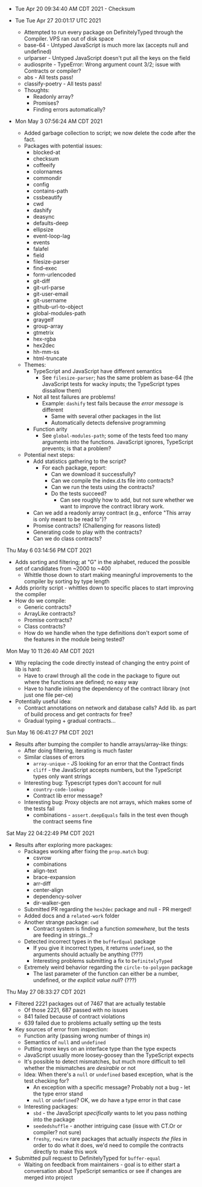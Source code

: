 - Tue Apr 20 09:34:40 AM CDT 2021 - Checksum

- Tue Tue Apr 27 20:01:17 UTC 2021
  - Attempted to run every package on DefinitelyTyped through the Compiler. VPS ran out of disk space
  - base-64 - Untyped JavaScript is much more lax (accepts null and undefined)
  - urlparser - Untyped JavaScript doesn't put all the keys on the field
  - audiosprite - TypeError: Wrong argument count 3/2; issue with Contracts or compiler?
  - abs - All tests pass!
  - classify-poetry - All tests pass!
  - Thoughts:
    - Readonly array?
    - Promises?
    - Finding errors automatically?
- Mon May 3 07:56:24 AM CDT 2021
  - Added garbage collection to script; we now delete the code after the fact.
  - Packages with potential issues:
    - blocked-at
    - checksum
    - coffeeify
    - colornames
    - commondir
    - config
    - contains-path
    - cssbeautify
    - cwd
    - dashify
    - deasync
    - defaults-deep
    - ellipsize
    - event-loop-lag
    - events
    - falafel
    - field
    - filesize-parser
    - find-exec
    - form-urlencoded
    - git-diff
    - git-url-parse
    - git-user-email
    - git-username
    - github-url-to-object
    - global-modules-path
    - graygelf
    - group-array
    - gtmetrix
    - hex-rgba
    - hex2dec
    - hh-mm-ss
    - html-truncate
  - Themes:
    - TypeScript and JavaScript have different semantics
      - See `filesize-parser`; has the same problem as base-64 (the JavaScript tests for wacky inputs; the TypeScript types dissallow them)
    - Not all test failures are problems!
      - Example: `dashify` test fails because the _error message_ is different
        - Same with several other packages in the list
        - Automatically detects defensive programming
    - Function arity
      - See `global-modules-path`; some of the tests feed too many arguments into the functions. JavaScript ignores, TypeScript prevents; is that a problem?
  - Potential next steps:
    - Add statistics gathering to the script?
      - For each package, report:
        - Can we download it successfully?
        - Can we compile the index.d.ts file into contracts?
        - Can we run the tests using the contracts?
        - Do the tests succeed?
          - Can see roughly how to add, but not sure whether we want to improve the contract library work.
    - Can we add a readonly array contract (e.g., enforce "This array is only meant to be read to")?
    - Promise contracts? (Challenging for reasons listed)
    - Generating code to play with the contracts?
    - Can we do class contracts?

Thu May 6 03:14:56 PM CDT 2021

- Adds sorting and filtering; at "G" in the alphabet, reduced the possible set of candidates from ~2000 to ~400
  - Whittle those down to start making meaningful improvements to the compiler by sorting by type length
- Adds priority script - whittles down to specific places to start improving the compiler
- How do we compile:
  - Generic contracts?
  - ArrayLike contracts?
  - Promise contracts?
  - Class contracts?
  - How do we handle when the type definitions don't export some of the features in the module being tested?

Mon May 10 11:26:40 AM CDT 2021

- Why replacing the code directly instead of changing the entry point of lib is hard:
  - Have to crawl through all the code in the package to figure out where the functions are defined; no easy way
  - Have to handle inlining the dependency of the contract library (not just one file per-ce)
- Potentially useful idea:
  - Contract annotations on network and database calls? Add lib. as part of build process and get contracts for free?
  - Gradual typing + gradual contracts...

Sun May 16 06:41:27 PM CDT 2021

- Results after bumping the compiler to handle arrays/array-like things:
  - After doing filtering, iterating is much faster
  - Similar classes of errors
    - `array-unique` - JS looking for an error that the Contract finds
    - `cliff` - the JavaScript accepts numbers, but the TypeScript types only want strings
  - Interesting bug: Typescript types don't account for null
    - `country-code-lookup`
    - Contract lib error message?
  - Interesting bug: Proxy objects are not arrays, which makes some of the tests fail
    - combinations - `assert.deepEquals` fails in the test even though the contract seems fine

Sat May 22 04:22:49 PM CDT 2021

- Results after exploring more packages:
  - Packages working after fixing the `prop.match` bug:
    - csvrow
    - combinations
    - align-text
    - brace-expansion
    - arr-diff
    - center-align
    - dependency-solver
    - dir-walker-gen
  - Submitted PR regarding the `hex2dec` package and null - PR merged!
  - Added docs and a `related-work` folder
  - Another strange package: `cwd`
    - Contract system is finding a function _somewhere_, but the tests are feeding in strings...?
  - Detected incorrect types in the `bufferEqual` package
    - If you give it incorrect types, it returns `undefined`, so the arguments should actually be anything (???)
    - Interesting problems submitting a fix to `DefinitelyTyped`
  - Extremely weird behavior regarding the `circle-to-polygon` package
    - The last parameter of the function can either be a number, undefined, or _the explicit value null_? (???)

Thu May 27 08:33:27 CDT 2021

- Filtered 2221 packages out of 7467 that are actually testable
  - Of those 2221, 687 passed with no issues
  - 841 failed because of contract violations
  - 639 failed due to problems actually setting up the tests
- Key sources of error from inspection:
  - Function arity (passing wrong number of things in)
  - Semantics of `null` and `undefined`
  - Putting more keys on an interface type than the type expects
  - JavaScript usually more loosey-goosey than the TypeScript expects
  - It's possible to detect mismatches, but much more difficult to tell whether the mismatches are _desirable_ or not
  - Idea: When there's a `null` or `undefined` based exception, what is the test checking for?
    - An exception with a specific message? Probably not a bug - let the type error stand
    - `null` or `undefined`? OK, we _do_ have a type error in that case
  - Interesting packages:
    - `sbd` - the JavaScript _specifically_ wants to let you pass nothing into the package
    - `seededshuffle` - another intriguing case (issue with CT.Or or compiler? not sure)
    - `freshy`, `rewire` rare packages that actually _inspects the files_ in order to do what it does, we'd need to compile the contracts directly to make this work
- Submitted pull request to DefinitelyTyped for `buffer-equal`
  - Waiting on feedback from maintainers - goal is to either start a conversation about TypeScript semantics or see if changes are merged into project
